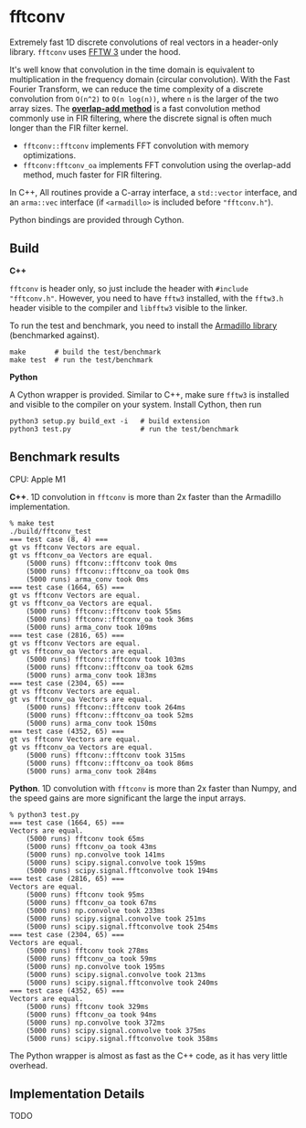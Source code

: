 # fftconv

Extremely fast 1D discrete convolutions of real vectors in a header-only library. `fftconv` uses [FFTW 3](http://www.fftw.org/) under the hood.

It's well know that convolution in the time domain is equivalent to multiplication in the frequency domain (circular convolution). With the Fast Fourier Transform, we can reduce the time complexity of a discrete convolution from `O(n^2)` to `O(n log(n))`, where `n` is the larger of the two array sizes. The **[overlap-add method](https://en.wikipedia.org/wiki/Overlap%E2%80%93add_method)** is a fast convolution method commonly use in FIR filtering, where the discrete signal is often much longer than the FIR filter kernel.

* `fftconv::fftconv` implements FFT convolution with memory optimizations.
* `fftconv:fftconv_oa` implements FFT convolution using the overlap-add method, much faster for FIR filtering.

In C++, All routines provide a C-array interface, a `std::vector` interface, and an `arma::vec` interface (if `<armadillo>` is included before `"fftconv.h"`).

Python bindings are provided through Cython.

## Build

**C++**

`fftconv` is header only, so just include the header with `#include "fftconv.h"`. However, you need to have `fftw3` installed, with the `fftw3.h` header visible to the compiler and `libfftw3` visible to the linker.

To run the test and benchmark, you need to install the [Armadillo library](http://arma.sourceforge.net/) (benchmarked against).

```
make       # build the test/benchmark
make test  # run the test/benchmark
```

**Python**

A Cython wrapper is provided. Similar to C++, make sure `fftw3` is installed and visible to the compiler on your system. Install Cython, then run 

```
python3 setup.py build_ext -i   # build extension
python3 test.py                 # run the test/benchmark
```

## Benchmark results

CPU: Apple M1

**C++**. 1D convolution in `fftconv` is more than 2x faster than the Armadillo implementation.

```
% make test
./build/fftconv_test
=== test case (8, 4) ===
gt vs fftconv Vectors are equal.
gt vs fftconv_oa Vectors are equal.
    (5000 runs) fftconv::fftconv took 0ms
    (5000 runs) fftconv::fftconv_oa took 0ms
    (5000 runs) arma_conv took 0ms
=== test case (1664, 65) ===
gt vs fftconv Vectors are equal.
gt vs fftconv_oa Vectors are equal.
    (5000 runs) fftconv::fftconv took 55ms
    (5000 runs) fftconv::fftconv_oa took 36ms
    (5000 runs) arma_conv took 109ms
=== test case (2816, 65) ===
gt vs fftconv Vectors are equal.
gt vs fftconv_oa Vectors are equal.
    (5000 runs) fftconv::fftconv took 103ms
    (5000 runs) fftconv::fftconv_oa took 62ms
    (5000 runs) arma_conv took 183ms
=== test case (2304, 65) ===
gt vs fftconv Vectors are equal.
gt vs fftconv_oa Vectors are equal.
    (5000 runs) fftconv::fftconv took 264ms
    (5000 runs) fftconv::fftconv_oa took 52ms
    (5000 runs) arma_conv took 150ms
=== test case (4352, 65) ===
gt vs fftconv Vectors are equal.
gt vs fftconv_oa Vectors are equal.
    (5000 runs) fftconv::fftconv took 315ms
    (5000 runs) fftconv::fftconv_oa took 86ms
    (5000 runs) arma_conv took 284ms
```

**Python**. 1D convolution with `fftconv` is more than 2x faster than Numpy, and the speed gains are more significant the large the input arrays.

```
% python3 test.py
=== test case (1664, 65) ===
Vectors are equal.
    (5000 runs) fftconv took 65ms
    (5000 runs) fftconv_oa took 43ms
    (5000 runs) np.convolve took 141ms
    (5000 runs) scipy.signal.convolve took 159ms
    (5000 runs) scipy.signal.fftconvolve took 194ms
=== test case (2816, 65) ===
Vectors are equal.
    (5000 runs) fftconv took 95ms
    (5000 runs) fftconv_oa took 67ms
    (5000 runs) np.convolve took 233ms
    (5000 runs) scipy.signal.convolve took 251ms
    (5000 runs) scipy.signal.fftconvolve took 254ms
=== test case (2304, 65) ===
Vectors are equal.
    (5000 runs) fftconv took 278ms
    (5000 runs) fftconv_oa took 59ms
    (5000 runs) np.convolve took 195ms
    (5000 runs) scipy.signal.convolve took 213ms
    (5000 runs) scipy.signal.fftconvolve took 240ms
=== test case (4352, 65) ===
Vectors are equal.
    (5000 runs) fftconv took 329ms
    (5000 runs) fftconv_oa took 94ms
    (5000 runs) np.convolve took 372ms
    (5000 runs) scipy.signal.convolve took 375ms
    (5000 runs) scipy.signal.fftconvolve took 358ms
```

The Python wrapper is almost as fast as the C++ code, as it has very little overhead.

## Implementation Details

TODO
